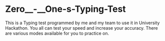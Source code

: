 # Zero__-__One-s-Typing-Test
This is a Typing test programmed by me and my team to use it in University Hackathon.
You all can test your speed and increase your accuracy.
There are various modes available for you to practice on.
